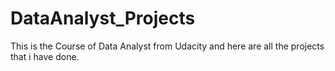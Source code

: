 # DataAnalyst_Projects
This is the Course of Data Analyst from Udacity and here are all the projects that i have done.
